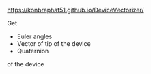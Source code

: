 https://konbraphat51.github.io/DeviceVectorizer/

Get
* Euler angles
* Vector of tip of the device
* Quaternion

of the device
